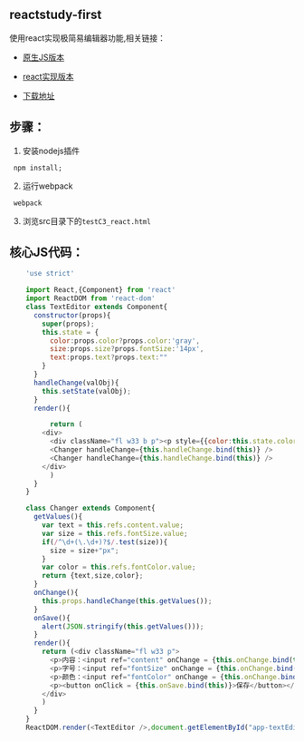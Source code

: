 ## reactstudy-first

使用react实现极简易编辑器功能,相关链接：

* [原生JS版本](https://jiuzilong.github.io/reactstudy-first/src/testC3.html)

* [react实现版本](https://jiuzilong.github.io/reactstudy-first/src/testC3_react.html)

* [下载地址](https://github.com/jiuzilong/reactstudy-first/archive/master.zip)

## 步骤：
1. 安装nodejs插件
```
 npm install;
```

2. 运行webpack
```
 webpack
```

3. 浏览src目录下的`testC3_react.html`


## 核心JS代码：

```javascript
    'use strict'

	import React,{Component} from 'react'
	import ReactDOM from 'react-dom'
	class TextEditor extends Component{
	  constructor(props){
	    super(props);
	    this.state = {
	      color:props.color?props.color:'gray',
	      size:props.size?props.fontSize:'14px',
	      text:props.text?props.text:""
	    }
	  }
	  handleChange(valObj){
	    this.setState(valObj);
	  }
	  render(){

	      return (
		<div>
		  <div className="fl w33 b p"><p style={{color:this.state.color,fontSize:this.state.size}}>{this.state.text}</p></div>
		  <Changer handleChange={this.handleChange.bind(this)} />
		  <Changer handleChange={this.handleChange.bind(this)} />
		</div>
	      )
	  }
	}

	class Changer extends Component{
	  getValues(){
	    var text = this.refs.content.value;
	    var size = this.refs.fontSize.value;
	    if(/^\d+(\.\d+)?$/.test(size)){
	      size = size+"px";
	    }
	    var color = this.refs.fontColor.value;
	    return {text,size,color};
	  }
	  onChange(){
	    this.props.handleChange(this.getValues());
	  }
	  onSave(){
	    alert(JSON.stringify(this.getValues()));
	  }
	  render(){
	    return (<div className="fl w33 p">
	      <p>内容：<input ref="content" onChange = {this.onChange.bind(this)} className="textInputEl" /></p>
	      <p>字号：<input ref="fontSize" onChange = {this.onChange.bind(this)} className="textInputEl" /></p>
	      <p>颜色：<input ref="fontColor" onChange = {this.onChange.bind(this)} className="textInputEl" /></p>
	      <p><button onClick = {this.onSave.bind(this)}>保存</button></p>
	    </div>
	    )
	  }
	}
	ReactDOM.render(<TextEditor />,document.getElementById("app-textEditor"));
```

